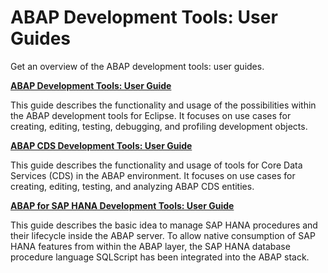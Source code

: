 <!-- loio40bae48ec22f43489dc0573901a32887 -->

# ABAP Development Tools: User Guides

Get an overview of the ABAP development tools: user guides.

**[ABAP Development Tools: User Guide](https://help.sap.com/viewer/5371047f1273405bb46725a417f95433/Cloud/en-US/4b190c90ceba4d02a99e0a2286b89358.html)**

This guide describes the functionality and usage of the possibilities within the ABAP development tools for Eclipse. It focuses on use cases for creating, editing, testing, debugging, and profiling development objects.

**[ABAP CDS Development Tools: User Guide](https://help.sap.com/viewer/f859579898c7494dbe2449bb7f278dcc/Cloud/en-US/4ed1f2e06e391014adc9fffe4e204223.html)**

This guide describes the functionality and usage of tools for Core Data Services \(CDS\) in the ABAP environment. It focuses on use cases for creating, editing, testing, and analyzing ABAP CDS entities.

**[ABAP for SAP HANA Development Tools: User Guide](https://help.sap.com/viewer/090a7cb96c1f45428741601c5c520be8/Cloud/en-US/34dfb3083df34453beb5eb8ade7bd4ed.html)**

This guide describes the basic idea to manage SAP HANA procedures and their lifecycle inside the ABAP server. To allow native consumption of SAP HANA features from within the ABAP layer, the SAP HANA database procedure language SQLScript has been integrated into the ABAP stack.

